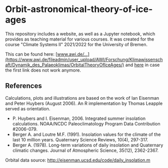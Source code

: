 # Orbit-astronomical-theory-of-ice-ages

This repository includes a website, as well as a Jupyter notebook, which provides as teaching material for various courses. It was created for the course "Climate Systems II" 2021/2022 for the University of Bremen.

This can be found here: [www.awi.de/...](https://www.awi.de/fileadmin/user_upload/AWI/Forschung/Klimawissenschaft/Dynamik_des_Palaeoklimas/OrbitalTheoryOfIceAges/) and <a href="https://b-schwertfeger.de/projects/awi-work/OrbitalTheory/" target="_blank" >here</a> in case the first link does not work anymore.

## References

Calculations, plots and illustrations are based on the work of Ian Eisenman and Peter Huybers (August 2006). An R implementation by Thomas Leapple served as orientation.

- P. Huybers and I. Eisenman, 2006. Integrated summer insolation calculations. NOAA/NCDC Paleoclimatology Program Data Contribution #2006-079.
- Berger A. and Loutre M.F. (1991). Insolation values for the climate of the last 10 million years. Quaternary Science Reviews, 10(4), 297-317.
- Berger A. (1978). Long-term variations of daily insolation and Quaternary climatic changes. Journal of Atmospheric Science, 35(12), 2362-2367.

Orbital data source:
http://eisenman.ucsd.edu/code/daily_insolation.m
